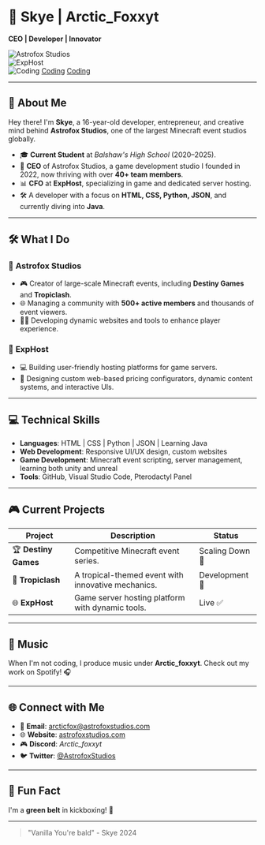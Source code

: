# 🚀 **Skye | Arctic_Foxxyt**  
**CEO | Developer | Innovator**  

![Astrofox Studios](https://img.shields.io/badge/Astrofox_Studios-CEO-purple?style=flat-square)  
![ExpHost](https://img.shields.io/badge/ExpHost-CFO-blue?style=flat-square)  
![Coding](https://img.shields.io/badge/Python-yellow?style=flat-square) [Coding](https://img.shields.io/badge/WebDev-red?style=flat-square) [Coding](https://img.shields.io/badge/Learning-Java-orange?style=flat-square)  

---

## 🌟 **About Me**  
Hey there! I'm **Skye**, a 16-year-old developer, entrepreneur, and creative mind behind **Astrofox Studios**, one of the largest Minecraft event studios globally.  

- 🎓 **Current Student** at *Balshaw's High School* (2020–2025).  
- 💼 **CEO** of Astrofox Studios, a game development studio I founded in 2022, now thriving with over **40+ team members**.  
- 📊 **CFO** at **ExpHost**, specializing in game and dedicated server hosting.  
- 🛠️ A developer with a focus on **HTML, CSS, Python, JSON**, and currently diving into **Java**.  

---

## 🛠️ **What I Do**  

### 🧩 **Astrofox Studios**  
- 🎮 Creator of large-scale Minecraft events, including **Destiny Games** and **Tropiclash**.  
- 🌐 Managing a community with **500+ active members** and thousands of event viewers.  
- 🧑‍💻 Developing dynamic websites and tools to enhance player experience.  

### 🌟 **ExpHost**  
- 💻 Building user-friendly hosting platforms for game servers.  
- 🔧 Designing custom web-based pricing configurators, dynamic content systems, and interactive UIs.  

---

## 💻 **Technical Skills**  
- **Languages**: HTML | CSS | Python | JSON | Learning Java  
- **Web Development**: Responsive UI/UX design, custom websites  
- **Game Development**: Minecraft event scripting, server management, learning both unity and unreal
- **Tools**: GitHub, Visual Studio Code, Pterodactyl Panel  

---

## 🎮 **Current Projects**  

| **Project**        | **Description**                                         | **Status**           |
|---------------------|---------------------------------------------------------|----------------------|
| 🏆 **Destiny Games** | Competitive Minecraft event series.                    | Scaling Down 🚧      |
| 🌴 **Tropiclash**    | A tropical-themed event with innovative mechanics.     | Development 🔨       |
| 🌐 **ExpHost**       | Game server hosting platform with dynamic tools.       | Live ✅              |

---

## 🎵 **Music**  
When I'm not coding, I produce music under **Arctic_foxxyt**. Check out my work on Spotify! 🎧  

---

## 🌐 **Connect with Me**  

- 📧 **Email**: arcticfox@astrofoxstudios.com
- 🌐 **Website**: [astrofoxstudios.com](https://www.astrofoxstudios.com)  
- 🎮 **Discord**: *Arctic_foxxyt*
- 🐦 **Twitter**: [@AstrofoxStudios](https://twitter.com/astrofoxstudios)  

---

## 🚀 **Fun Fact**  
I'm a **green belt** in kickboxing! 🥋  

---

> "Vanilla You're bald" - Skye 2024  
